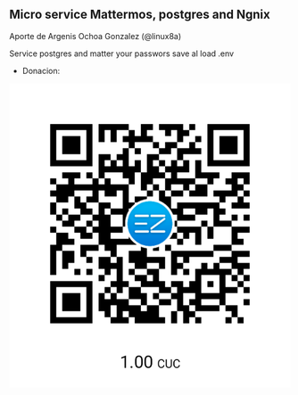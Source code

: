 ## Micro service Mattermos, postgres and Ngnix

Aporte de Argenis Ochoa Gonzalez (@linux8a)

Service postgres and matter
your passwors save al load .env


* Donacion:

![Donacion](../.donacion.png)